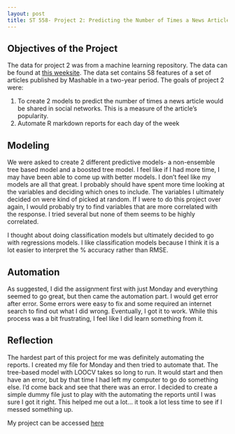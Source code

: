 ```yaml
---
layout: post
title: ST 558- Project 2: Predicting the Number of Times a News Article Would be Shared on Social Media
---
```




## Objectives of the Project

The data for project 2 was from a machine learning repository.  The data can be found at [this weeksite]( https://archive.ics.uci.edu/ml/datasets/Online+News+Popularity#). The data set contains 58 features of a set of articles published by Mashable in a two-year period. 
The goals of project 2 were:

1.	 To create 2 models to predict the number of times a news article would be shared in social networks.   This is a measure of the article’s popularity.
2.	Automate R markdown reports for each day of the week 

## Modeling

We were asked to create 2 different predictive models- a non-ensemble tree based model and a boosted tree model.   I feel like if I had more time, I may have been able to come up with better models. I don’t feel like my models are all that great. I probably should have spent more time looking at the variables and deciding which ones to include. The variables I ultimately decided on were kind of picked at random. If I were to do this project over again, I would probably try to find variables that are more correlated with the response. I tried several but none of them seems to be highly correlated. 

I thought about doing classification models but ultimately decided to go with regressions models. I like classification models because I think it is a lot easier to interpret the % accuracy rather than RMSE. 

## Automation
As suggested, I did the assignment first with just Monday and everything seemed to go great, but then came the automation part. I would get error after error. Some errors were easy to fix and some required an internet search to find out what I did wrong. Eventually, I got it to work. While this process was a bit frustrating, I feel like I did learn something from it. 

## Reflection
The hardest part of this project for me was definitely automating the reports. I created my file for Monday and then tried to automate that. The tree-based model with LOOCV takes so long to run. It would start and then have an error, but by that time I had left my computer to go do something else. I’d come back and see that there was an error. I decided to create a simple dummy file just to play with the automating the reports until I was sure I got it right.  This helped me out a lot… it took a lot less time to see if I messed something up. 

My project can be accessed [here]( https://colleenmoore.github.io/ST558_Project2/) 
